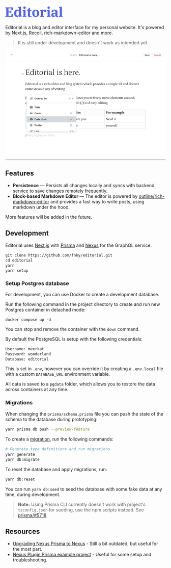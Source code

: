 <img width="180px" alt="Editorial" src="logo.svg">

Editorial is a blog and editor interface for my personal website. It's powered
by Next.js, Recoil, rich-markdown-editor and more.

> It is still under development and doesn't work as intended yet.

![A screenshot of Editorial](preview.png)

---

## Features

- **Persistence** — Persists all changes locally and syncs with backend service
  to save changes remotely frequently.
- **Block-based Markdown Editor** — The editor is powered by
  [outline/rich-markdown-editor](https://github.com/outline/rich-markdown-editor)
  and provides a fast way to write posts, using markdown under the hood.

More features will be added in the future.

## Development

Editorial uses [Next.js][nextjs-github] with [Prisma][prisma-github] and
[Nexus][nexus-github] for the GraphQL service.

```
git clone https://github.com/fnky/editorial.git
cd editorial
yarn
yarn setup
```

### Setup Postgres database

For development, you can use Docker to create a development database.

Run the following command in the project directory to create and run new
Postgres container in detached mode:

```
docker compose up -d
```

You can stop and remove the container with the `down` command.

By default the PostgreSQL is setup with the following credentials:

```
Username: meerkat
Password: wonderland
Database: editorial
```

This is set in `.env`, however you can override it by creating a `.env.local`
file with a custom `DATABASE_URL` environment variable.

All data is saved to a `pgdata` folder, which allows you to restore the data
across containers at any time.

### Migrations

When changing the `prisma/schema.prisma` file you can push the state of the
schema to the database during prototyping:

```sh
yarn prisma db push --preview-feature
```

To create a [migration][prisma-migrate], run the following commands:

```sh
# Generate type definitions and run migrations
yarn generate
yarn db:migrate
```

To reset the database and apply migrations, run:

```sh
yarn db:reset
```

You can run `yarn db:seed` to seed the database with some fake data at any time,
during development.

> **Note:** Using Prisma CLI currently doesn't work with project's
> `tsconfig.json` for seeding, use the npm scripts instead. See
> [prisma/#5718](https://github.com/prisma/prisma/pull/5718)

## Resources

- [Upgrading Nexus Prisma to Nexus][upgrade-nexus-prisma] - Still a bit
  outdated, but useful for the most part.
- [Nexus Plugin Prisma example project][upgrade-nexus-prisma] - Useful for some
  setup and troubleshooting.

[nexus-github]: https://github.com/graphql-nexus/nexus "graphql-nexus/nexus"
[prisma-github]: https://github.com/prisma/prisma "prisma/prisma"
[nextjs-github]: https://github.com/vercel/next.js "vercel/next.js"
[prisma-migrate]: https://www.prisma.io/docs/concepts/components/prisma-migrate "Prisma Migrate"
[upgrade-nexus-prisma]: https://www.prisma.io/docs/guides/upgrade-guides/upgrade-from-prisma-1/upgrading-nexus-prisma-to-nexus "Upgrading Nexus Prisma to Nexus"
[nexus-plugin-prisma-example]: https://github.com/graphql-nexus/nexus-plugin-prisma/tree/main/examples/blog "nexus-plugin-prisma Example"
